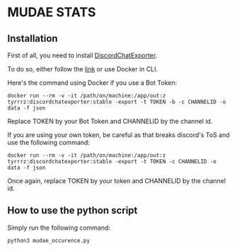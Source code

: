 # MUDAE STATS

## Installation

First of all, you need to install [DiscordChatExporter](https://github.com/Tyrrrz/DiscordChatExporter).

To do so, either follow the [link](https://github.com/Tyrrrz/DiscordChatExporter/wiki) or use Docker in CLI.

Here's the command using Docker if you use a Bot Token:

```
docker run --rm -v -it /path/on/machine:/app/out:z tyrrrz:discordchatexporter:stable -export -t TOKEN -b -c CHANNELID -o data -f json
```

Replace TOKEN by your Bot Token and CHANNELID by the channel id.


If you are using your own token, be careful as that breaks discord's ToS and use the following command:

```
docker run --rm -v -it /path/on/machine:/app/out:z tyrrrz:discordchatexporter:stable -export -t TOKEN -c CHANNELID -o data -f json
```
Once again, replace TOKEN by your token and CHANNELID by the channel id.


## How to use the python script

Simply run the following command:

```
python3 mudae_occurence.py
```
